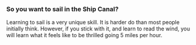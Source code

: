 ### So you want to sail in the Ship Canal? 

Learning to sail is a very unique skill. It is harder do than most people initially think.
However, if you stick with it, and learn to read the wind, you will learn what it feels like to be
thrilled going 5 miles per hour. 

